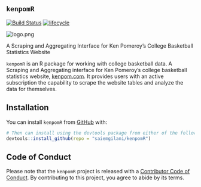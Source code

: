 
## `kenpomR`

<!-- badges: start -->

[![Build
Status](https://travis-ci.com/saiemgilani/kenpomR.svg?branch=master)](https://travis-ci.com/saiemgilani/kenpomR)
[![lifecycle](https://img.shields.io/badge/lifecycle-experimental-orange.svg)](https://www.tidyverse.org/lifecycle/#experimental)
<!-- badges: end -->  
![logo.png](https://i.imgur.com/444lyf3.png)

A Scraping and Aggregating Interface for Ken Pomeroy’s College
Basketball Statistics Website

`kenpomR` is an R package for working with college basketball data. A
Scraping and Aggregating interface for Ken Pomeroy’s college basketball
statistics website, [kenpom.com](https://kenpom.com). It provides users
with an active subscription the capability to scrape the website tables
and analyze the data for themselves.

## Installation

You can install `kenpomR` from
[GitHub](https://github.com/saiemgilani/kenpomR) with:

``` r
# Then can install using the devtools package from either of the following:
devtools::install_github(repo = "saiemgilani/kenpomR")
```

## Code of Conduct

Please note that the `kenpomR` project is released with a [Contributor
Code of
Conduct](https://contributor-covenant.org/version/2/0/CODE_OF_CONDUCT.html).
By contributing to this project, you agree to abide by its terms.
